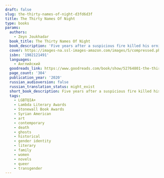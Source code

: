 ```yaml
---
draft: false
slug: the-thirty-names-of-night-d3fd6d3f
title: The Thirty Names Of Night
type: books
params:
  authors:
    - Zeyn Joukhadar
  book_title: The Thirty Names Of Night
  book_description: 'Five years after a suspicious fire killed his ornithologist mother, a closeted Syrian American trans boy sheds his birth name and searches for a new one. He has been unable to paint since his mother’s ghost has begun to visit him each evening. As his grandmother’s sole caretaker, he spends his days cooped up in their apartment, avoiding his neighborhood masjid, his estranged sister, and even his best friend (who also happens to be his longtime crush). The only time he feels truly free is when he slips out at night to paint murals on buildings in the once-thriving Manhattan neighborhood known as Little Syria.One night, he enters the abandoned community house and finds the tattered journal of a Syrian American artist named Laila Z, who dedicated her career to painting the birds of North America. She famously and mysteriously disappeared more than sixty years before, but her journal contains proof that both his mother and Laila Z encountered the same rare bird before their deaths. In fact, Laila Z’s past is intimately tied to his mother’s—and his grandmother’s—in ways he never could have expected. Even more surprising, Laila Z’s story reveals the histories of queer and transgender people within his own community that he never knew. Realizing that he isn’t and has never been alone, he has the courage to officially claim a new name: Nadir, an Arabic name meaningrare.As unprecedented numbers of birds are mysteriously drawn to the New York City skies, Nadir enlists the help of his family and friends to unravel what happened to Laila Z and the rare bird his mother died trying to save. Following his mother’s ghost, he uncovers the silences kept in the name of survival by his own community, his own family, and within himself, and discovers the family that was there all along.Featuring Zeyn Joukhadar’s signature storytelling,The Thirty Names of Nightis a timely exploration of how we all search for and ultimately embrace who we are.'
  cover: https://images-na.ssl-images-amazon.com/images/S/compressed.photo.goodreads.com/books/1581854704i/52764801.jpg
  isbn: '1982121491'
  languages:
    - Английский
  goodreads_link: https://www.goodreads.com/book/show/52764801-the-thirty-names-of-night
  page_count: '304'
  publication_year: '2020'
  russian_audioversion: false
  russian_translation_status: might_exist
  short_book_description: Five years after a suspicious fire killed his ornithologist mother, a closeted Syrian American trans boy sheds his birth name and searches for a new one. He has been unable to paint since his...
  tags:
    - LGBTQIA+
    - Lambda Literary Awards
    - Stonewall Book Awards
    - Syrian American
    - art
    - contemporary
    - death
    - ghosts
    - historical
    - gender identity
    - literary
    - family
    - women
    - novels
    - queer
    - transgender
---
```

